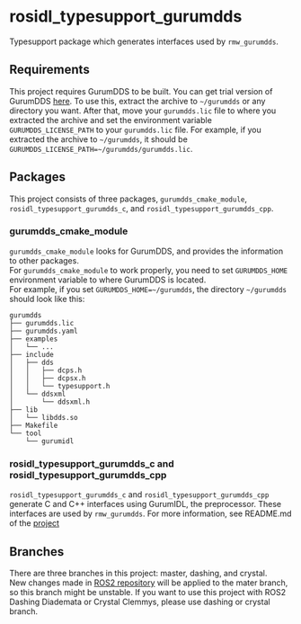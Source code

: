 # rosidl_typesupport_gurumdds
Typesupport package which generates interfaces used by `rmw_gurumdds`.

## Requirements
This project requires GurumDDS to be built. You can get trial version of GurumDDS [here](http://www.gurum.cc/?page_id=2150).
To use this, extract the archive to `~/gurumdds` or any directory you want. After that, move your `gurumdds.lic` file to where you extracted the archive and set the environment variable `GURUMDDS_LICENSE_PATH` to your `gurumdds.lic` file. For example, if you extracted the archive to `~/gurumdds`, it should be `GURUMDDS_LICENSE_PATH=~/gurumdds/gurumdds.lic`.

## Packages
This project consists of three packages, `gurumdds_cmake_module`, `rosidl_typesupport_gurumdds_c`, and `rosidl_typesupport_gurumdds_cpp`.

### gurumdds_cmake_module
`gurumdds_cmake_module` looks for GurumDDS, and provides the information to other packages.  
For `gurumdds_cmake_module` to work properly, you need to set `GURUMDDS_HOME` environment variable to where GurumDDS is located.  
For example, if you set `GURUMDDS_HOME=~/gurumdds`, the directory `~/gurumdds` should look like this:
```
gurumdds
├── gurumdds.lic
├── gurumdds.yaml
├── examples
│   └── ...
├── include
│   ├── dds
│   │   ├── dcps.h
│   │   ├── dcpsx.h
│   │   └── typesupport.h
│   └── ddsxml
│       └── ddsxml.h
├── lib
│   └── libdds.so
├── Makefile
└── tool
    └── gurumidl
```

### rosidl_typesupport_gurumdds_c and rosidl_typesupport_gurumdds_cpp
`rosidl_typesupport_gurumdds_c` and `rosidl_typesupport_gurumdds_cpp` generate C and C++ interfaces using GurumIDL, the preprocessor. These interfaces are used by `rmw_gurumdds`. For more information, see README.md of the [project](https://github.com/gurumnet/rmw_gurumdds)

## Branches
There are three branches in this project: master, dashing, and crystal.  
New changes made in [ROS2 repository](https://github.com/ros2) will be applied to the mater branch, so this branch might be unstable.
If you want to use this project with ROS2 Dashing Diademata or Crystal Clemmys, please use dashing or crystal branch.
